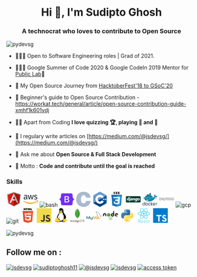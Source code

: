 <h1 align="center">Hi 👋, I'm Sudipto Ghosh</h1>
<h3 align="center">A technocrat who loves to contribute to Open Source</h3>

<p align="left"> <img src="https://komarev.com/ghpvc/?username=pydevsg" alt="pydevsg" /> </p>

- 🧑🏻‍💻 Open to Software Engineering roles | Grad of 2021. 

- 👨🏻‍💻 Google Summer of Code 2020 & Google CodeIn 2019 Mentor for [Public Lab](https://publiclab.org/)🎈 

<!-- - 👨‍💻 All of my projects will be available at [http://pydevsg.github.io/](http://pydevsg.github.io/) -->

- 🚀 My Open Source Journey from [HacktoberFest'18 to GSoC'20](https://medium.com/@jsdevsg/my-voyage-through-open-source-222176246487)

- 🔰 Beginner's guide to Open Source Contribution - https://workat.tech/general/article/open-source-contribution-guide-xmhf1k601vdj 

- ✌🏻 Apart from Coding **I love quizzing 🏆, playing 🏓 and 🎸**

- 📝 I regulary write articles on [https://medium.com/@jsdevsg/](https://medium.com/@jsdevsg/)

- 💬 Ask me about **Open Source & Full Stack Development**

<!-- - 📫 Reach out to me - **ghoshsudipto1129@gmail.com** -->

- 🎯 Motto : **Code and contribute until the goal is reached**

### Skills

<p align="left"><img src="https://github.com/devicons/devicon/blob/master/icons/angularjs/angularjs-original.svg" alt="angular" width="40" height="40"/> <img src="https://github.com/devicons/devicon/blob/master/icons/amazonwebservices/amazonwebservices-original.svg" alt="aws" width="40" height="40"/> <img src="https://www.vectorlogo.zone/logos/gnu_bash/gnu_bash-icon.svg" alt="bash" width="40" height="40"/> <img src="https://github.com/devicons/devicon/blob/master/icons/bootstrap/bootstrap-plain.svg" alt="bootstrap" width="40" height="40"/> <img src="https://github.com/devicons/devicon/blob/master/icons/c/c-original.svg" alt="c" width="40" height="40"/> <img src="https://github.com/devicons/devicon/blob/master/icons/cplusplus/cplusplus-original.svg" alt="cplusplus" width="40" height="40"/> <img src="https://github.com/devicons/devicon/blob/master/icons/css3/css3-original-wordmark.svg" alt="css3" width="40" height="40"/> <img src="https://github.com/devicons/devicon/blob/master/icons/django/django-original.svg" alt="django" width="40" height="40"/> <img src="https://github.com/devicons/devicon/blob/master/icons/docker/docker-original-wordmark.svg" alt="docker" width="40" height="40"/> <img src="https://github.com/devicons/devicon/blob/master/icons/express/express-original-wordmark.svg" alt="express" width="40" height="40"/> <img src="https://www.vectorlogo.zone/logos/google_cloud/google_cloud-icon.svg" alt="gcp" width="40" height="40"/> <img src="https://www.vectorlogo.zone/logos/git-scm/git-scm-icon.svg" alt="git" width="40" height="40"/> <img src="https://github.com/devicons/devicon/blob/master/icons/html5/html5-original-wordmark.svg" alt="html5" width="40" height="40"/> <img src="https://github.com/devicons/devicon/blob/master/icons/javascript/javascript-original.svg" alt="javascript" width="40" height="40"/> <img src="https://github.com/devicons/devicon/blob/master/icons/linux/linux-original.svg" alt="linux" width="40" height="40"/> <img src="https://github.com/devicons/devicon/blob/master/icons/mongodb/mongodb-original-wordmark.svg" alt="mongodb" width="40" height="40"/> <img src="https://github.com/devicons/devicon/blob/master/icons/mysql/mysql-original-wordmark.svg" alt="mysql" width="40" height="40"/> <img src="https://github.com/devicons/devicon/blob/master/icons/nodejs/nodejs-original-wordmark.svg" alt="nodejs" width="40" height="40"/> <img src="https://github.com/devicons/devicon/blob/master/icons/python/python-original.svg" alt="python" width="40" height="40"/> <img src="https://github.com/devicons/devicon/blob/master/icons/react/react-original-wordmark.svg" alt="react" width="40" height="40"/> <img src="https://github.com/devicons/devicon/blob/master/icons/typescript/typescript-original.svg" alt="typescript" width="40" height="40"/></p><img align="center" src="https://github-readme-stats.vercel.app/api?username=pydevsg&show_icons=true" alt="pydevsg" />

<p align="center">
<h2>Follow me on :</h2>
<a href="https://twitter.com/jsdevsg" target="blank"><img align="center" src="https://cdn.jsdelivr.net/npm/simple-icons@3.0.1/icons/twitter.svg" alt="jsdevsg" height="40" width="40" /></a>
<a href="https://linkedin.com/in/sudiptoghosh11" target="blank"><img align="center" src="https://cdn.jsdelivr.net/npm/simple-icons@3.0.1/icons/linkedin.svg" alt="sudiptoghosh11" height="40" width="40" /></a>
<a href="https://medium.com/@jsdevsg" target="blank"><img align="center" src="https://cdn.jsdelivr.net/npm/simple-icons@3.0.1/icons/medium.svg" alt="@jsdevsg" height="40" width="40" /></a>
<a href="https://instagram.com/sudiptog11" target="blank"><img align="center" src="https://cdn.jsdelivr.net/npm/simple-icons@3.0.1/icons/instagram.svg" alt="jsdevsg" height="40" width="40" /></a>
<a href="https://www.youtube.com/channel/UCPYGMYIfztwzk7RFK_vyj9g" target="blank"><img align="center" src="https://cdn.jsdelivr.net/npm/simple-icons@3.0.1/icons/youtube.svg" alt="access token" height="40" width="40" /></a>
</p>
